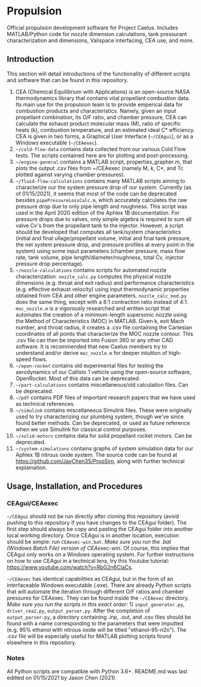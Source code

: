 # Propulsion

Official propulsion development software for Project Caelus.
Includes MATLAB/Python code for nozzle dimension calculations, tank pressurant characterization and dimensions, Valispace interfacing, CEA use, and more.

## Introduction

This section will detail introductions of the functionality of different scripts and software that can be found in this repository.

   1) CEA (Chemical Equilibrium with Applications) is an open-source NASA thermodynamics library that contains vital propellant combustion data. Its main use for the propulsion team is to provide emperical data for combustion products and characteristics. Namely, given an input propellant combination, its O/F ratio, and chamber pressure, CEA can calculate the exhaust product molecular mass (M), ratio of specific heats (k), combustion temperature, and an estimated ideal C* efficiency. CEA is given in two forms, a Graphical User Interface (`~/CEAgui`), or as a Windows executable (`~/CEAexec`).
   2) `~/cold-flow-data` contains data collected from our various Cold Flow tests. The scripts contained here are for plotting and post-processing.
   3) `~/engine-general` contains a MATLAB script, properties_grapher.m, that plots the output .csv files from ~/CEAexec (namely M, k, C*, and Tc plotted against varying chamber pressures).
   4) `~/fluid-flow-calculations` contains many MATLAB scripts aiming to characterize our the system pressure drop of our system. Currently (as of 01/15/2021), it seems that most of the code can be deprecated besides `pipePressureLossCalc.m`, which accurately calculates the raw pressure drop due to only pipe length and roughness. This script was used in the April 2020 edition of the Aphlex 1B documentation. For pressure drops due to valves, only simple algebra is required to sum all valve Cv's from the propellant tank to the injector. However, a script should be developed that computes all tank/system characteristics (initial and final ullage/propellant volume, initial and final tank pressure, the net system pressure drop, and pressure profiles at every point in the system) using some input parameters (chamber pressure, mass flow rate, tank volume, pipe length/diameter/roughness, total Cv, injector pressure drop percentage).
   5) `~/nozzle-calculations` contains scripts for automated nozzle characterization. `nozzle_calc.py` computes the physical nozzle dimensions (e.g. throat and exit radius) and performance characteristics (e.g. effective exhaust velocity) using input thermodynamic properties obtained from CEA and other engine parameters. `nozzle_calc_mod.py` does the same thing, except with a 8:1 contraction ratio instead of 4:1. `moc_nozzle.m` is a vigorously researched and written script that automates the creation of a minimum-length supersonic nozzle using the Method of Characteristics (MOC) in MATLAB. Given k, exit Mach number, and throat radius, it creates a .csv file containing the Cartesian coordinates of all points that characterize the MOC nozzle contour. This .csv file can then be imported into Fusion 360 or any other CAD software. It is recommended that new Caelus members try to understand and/or derive `moc_nozzle.m` for deeper intuition of high-speed flows.
   6) `~/open-rocket` contains old experimental files for testing the aerodynamics of our Callisto 1 vehicle using the open-source software, OpenRocket. Most of this data can be deprecated.
   7) `~/part-calculations` contains miscellaneous/old calculation files. Can be deprecated.
   8) `~/pdf` contains PDF files of important research papers that we have used as technical references.
   9) `~/simulink` contains miscellaneous Simulink files. These were originally used to try characterizing our plumbing system, though we've since found better methods. Can be deprecated, or used as future reference when we use Simulink for classical control purposes.
   10) `~/solid-motors` contains data for solid propellant rocket motors. Can be deprecated.
   11) `~/system-simulations` contains graphs of system simulation data for our Aphlex 1B nitrous oxide system. The source code can be found at <https://github.com/JayChen35/PropSim>, along with further technical explaination.

## Usage, Installation, and Procedures

### CEAgui/CEAexec

`~/CEAgui` should not be run directly after cloning this repository (avoid pushing to this repository if you have changes to the CEAgui folder). The first step should always be copy and pasting the CEAgui folder into another local working directory. Once CEAgui is in another location, execution should be simple: run `CEAexec-win.bat`. *Make sure you run the .bat (Windows Batch File) version of CEAexec-win.* Of course, this implies that CEAgui only works on a Windows operating system. For further instructions on how to use CEAgui in a technical lens, try this Youtube tutorial: <https://www.youtube.com/watch?v=RbG2n6ClaCs>.

`~/CEAexec` has identical capabilities as CEAgui, but in the form of an interfaceable Windows executable (.exe). There are already Python scripts that will automate the iteration through different O/F ratios and chamber pressures for CEAexec. They can be found inside the `~/CEAexec` directory. *Make sure you run the scripts in this exact order:* 1) `input_generator.py`, `driver_cea2.py`, `output_parser.py`. After the completion of `output_parser.py`, a directory containing .inp, .out, and .csv files should be found with a name corresponding to the parameters that were imputted (e.g. 95% ethanol with nitrous oxide will be titled "ethanol-95-n2o"). The .csv file will be especially useful for MATLAB plotting scripts found elsewhere in this repository.

### Notes

All Python scripts are compatible with Python 3.6+.
README.md was last editted on 01/15/2021 by Jason Chen (2021).
